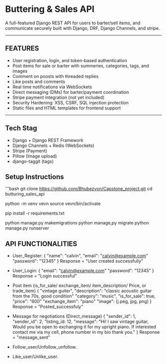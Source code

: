# Buttering & Sales API

A full-featured Django REST API for users to barter/sell items, and communicate securely built with Django, DRF, Django Channels, and stripe.

---

## FEATURES

- User registration, login, and token-based authentication
- Post items for sale or barter with summeries, categories, tags, and images
- Comment on poosts with threaded replies
- Like posts and comments
- Real time notifications via WebSockets
- Direct messaging (DMs) for barter/payment coordination
- Stripe payment integration (not yet included)
- Security Hardening: XSS, CSRF, SQL injection protection
- Static files and HTML templates for frontend support

---

## Tech Stag

- Django + Django REST Framework
- Django Channels + Redis (WebSockets)
- Stripe (Payment)
- Pillow (Image upload)
- django-taggit (tags)

## Setup Instructions

'''bash
git clone https://github.com/Bhubezyon/Capstone_project.git
cd butturing_sales_api

python -m venv vevn
source vevn/bin/activate

pip install -r requirements.txt

python manage.py makemigrations
python manage,py migrate
python manage.py runserver

## API FUNCTIONALITIES

- User_Register:
{
    "name": "calvin",
    "email": "calvin@example.com"
    "password": "12345"
}
Response = "User created successfully"

- User_Login:
{
    "email": "calvin@example.com"
    "password": "12345"
}
Response = "Login successful"

- Post item (is_for_sale/ exchange_item/ item_description/ Price, or trade_item)
{
    "vintage guiter",
    "description": "classic acoustic guitar from the 70s, good condition"
    "category": "music",
    "is_for_sale": true,
    "price": "600"
    "exchange_item": "piano"
    "image": (j.peg, jpg, png)
}
Response = "Posted_successfuly"

- Message for negotiations (Direct_message)
{
    "sender_id": 1,
    "sender_id": 2,
    "listing_id: 12,
    "message": "Hi! I saw vintage guitar, Would you be open to exchanging it for my upright piano. If interested contact me via my cell, phone number in my bio thank you."
}
Response = "message_sent"

- Follow_user/Unfollow_unfollow.

- Like_user/Unlike_user.
